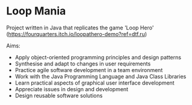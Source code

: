 # Loop Mania

Project written in Java that replicates the game 'Loop Hero' (https://fourquarters.itch.io/loopathero-demo?ref=dtf.ru)

Aims:
- Apply object-oriented programming principles and design patterns
- Synthesise and adapt to changes in user requirements
- Practice agile software development in a team environment
- Work with the Java Programming Language and Java Class Libraries
- Learn practical aspects of graphical user interface development
- Appreciate issues in design and development
- Design reusable software solutions
